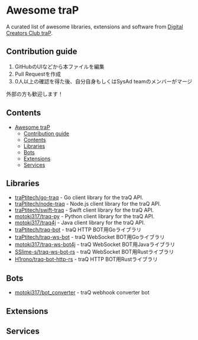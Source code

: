 # Awesome traP

A curated list of awesome libraries, extensions and software from [Digital Creators Club traP](https://trap.jp/).

## Contribution guide

1. GitHubのUIなどから本ファイルを編集
2. Pull Requestを作成
3. 0人以上の確認を得た後、自分自身もしくはSysAd teamのメンバーがマージ

外部の方も歓迎します！

## Contents

- [Awesome traP](#awesome-trap)
  - [Contribution guide](#contribution-guide)
  - [Contents](#contents)
  - [Libraries](#libraries)
  - [Bots](#bots)
  - [Extensions](#extensions)
  - [Services](#services)

## Libraries

- [traPtitech/go-traq](https://github.com/traPtitech/go-traq) - Go client library for the traQ API.
- [traPtitech/node-traq](https://github.com/traPtitech/node-traq) - Node.js client library for the traQ API.
- [traPtitech/swift-traq](https://github.com/traPtitech/swift-traq) - Swift client library for the traQ API.
- [motoki317/traq-py](https://github.com/motoki317/traq-py) - Python client library for the traQ API.
- [motoki317/traq4j](https://github.com/motoki317/traq4j) - Java client library for the traQ API.
- [traPtitech/traq-bot](https://github.com/traPtitech/traq-bot) - traQ HTTP BOT用Goライブラリ
- [traPtitech/traq-ws-bot](https://github.com/traPtitech/traq-ws-bot) - traQ WebSocket BOT用Goライブラリ
- [motoki317/traq-ws-bot4j](https://github.com/motoki317/traq-ws-bot4j) - traQ WebSocket BOT用Javaライブラリ
- [SSlime-s/traq-ws-bot-rs](https://github.com/SSlime-s/traq-ws-bot-rs) - traQ WebSocket BOT用Rustライブラリ
- [H1rono/traq-bot-http-rs](https://github.com/H1rono/traq-bot-http-rs) - traQ HTTP BOT用Rustライブラリ

## Bots

- [motoki317/bot_converter](https://github.com/motoki317/bot_converter) - traQ webhook converter bot

## Extensions
<!-- better-traqみたいなやつ -->

## Services
<!-- Qthemeみたいなやつ -->
